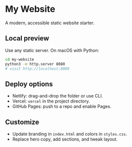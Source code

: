 # My Website

A modern, accessible static website starter.

## Local preview

Use any static server. On macOS with Python:

```bash
cd my-website
python3 -m http.server 8080
# visit http://localhost:8080
```

## Deploy options

- Netlify: drag-and-drop the folder or use CLI.
- Vercel: `vercel` in the project directory.
- GitHub Pages: push to a repo and enable Pages.

## Customize

- Update branding in `index.html` and colors in `styles.css`.
- Replace hero copy, add sections, and tweak layout.
